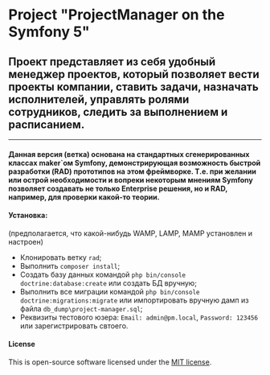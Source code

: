 # Project "ProjectManager on the Symfony 5"


## Проект представляет из себя удобный менеджер проектов, который позволяет вести проекты компании, ставить задачи, назначать исполнителей, управлять ролями сотрудников, следить за выполнением и расписанием.

---

#### Данная версия (ветка) основана на стандартных сгенерированных классах maker`ом Symfony, демонстрирующая возможность быстрой разработки (RAD) прототипов на этом фреймворке. Т.е. при желании или острой необходимости и вопреки некоторым мнениям Symfony позволяет создавать не только Enterprise решения, но и RAD, например, для проверки какой-то теории.

#### Установка:
(предполагается, что какой-нибудь WAMP, LAMP, MAMP установлен и настроен)

- Клонировать ветку `rad`;
- Выполнить `composer install`;
- Создать базу данных командой `php bin/console doctrine:database:create` или создать БД вручную;
- Выполнить все миграции командой `php bin/console doctrine:migrations:migrate` или импортировать вручную дамп из файла `db_dump\project-manager.sql`;
- Реквизиты тестового юзера: `Email: admin@pm.local`, `Password: 123456` или зарегистрировать свтоего.

#### License

This is open-source software licensed under the [MIT license](https://opensource.org/licenses/MIT).